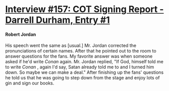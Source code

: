 # [Interview #157: COT Signing Report - Darrell Durham, Entry #1](https://www.theoryland.com/intvmain.php?i=157#1)

#### Robert Jordan

His speech went the same as [usual.] Mr. Jordan corrected the pronunciations of certain names. After that he pointed out to the room to answer questions for the fans. My favorite answer was when someone asked if he'd write
*Conan*
again. Mr. Jordan replied, "If God, himself told me to write
*Conan*
, again I'd say, Satan already told me to and I turned him down. So maybe we can make a deal." After finishing up the fans' questions he told us that he was going to step down from the stage and enjoy lots of gin and sign our books.

